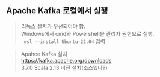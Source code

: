 Apache Kafka 로컬에서 실행
---------------------------------------------------
> 리눅스 설치가 우선되어야 함.</br>
> Windows에서 cmd와 Powershell을 관리자 권한으로 실행.</br>
>` wsl --install Ubuntu-22.04` 입력</br>


>Apahce Kafka 설치</br>
>https://kafka.apache.org/downloads</br>
>3.7.0 Scala 2.13 버전 설치(소스였나?)
